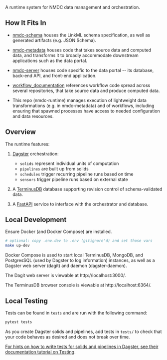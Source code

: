 A runtime system for NMDC data management and orchestration.

## How It Fits In

* [nmdc-schema](https://github.com/microbiomedata/nmdc-schema/)
houses the LinkML schema specification, as well as generated artifacts (e.g. JSON Schema).

* [nmdc-metadata](https://github.com/microbiomedata/nmdc-metadata)
houses code that takes source data and computed data,
and transforms it to broadly accommodate downstream applications such as the data portal.

* [nmdc-server](https://github.com/microbiomedata/nmdc-server)
houses code specific to the data portal -- its database, back-end API, and front-end application.

* [workflow_documentation](https://nmdc-workflow-documentation.readthedocs.io/en/latest/index.html)
references workflow code spread across several repositories, that take source data and produce computed data.

* This repo (nmdc-runtime) manages execution of lightweight data transformations (e.g. in nmdc-metadata) and of workflows,
including ensuring that spawned processes have access to needed configuration and data resources.

## Overview

The runtime features:

1. [Dagster](https://docs.dagster.io/concepts) orchestration:
    - `solids` represent individual units of computation
    - `pipelines` are built up from solids
    - `schedules` trigger recurring pipeline runs based on time
    - `sensors` trigger pipeline runs based on external state

2. A [TerminusDB](https://terminusdb.com/) database supporting revision control of schema-validated
data.
   
3. A [FastAPI](https://fastapi.tiangolo.com/) service to interface with the orchestrator and
database.

## Local Development

Ensure Docker (and Docker Compose) are installed.

```bash
# optional: copy .env.dev to .env (gitignore'd) and set those vars
make up-dev
```

Docker Compose is used to start local TerminusDB, MongoDB, and PostgresSQL (used by Dagster to log
information) instances, as well as a Dagster web server (dagit) and daemon (dagster-daemon).

The Dagit web server is viewable at http://localhost:3000/.

The TerminusDB browser console is viewable at http://localhost:6364/.

## Local Testing

Tests can be found in `tests` and are run with the following command:

```bash
pytest tests
```

As you create Dagster solids and pipelines, add tests in `tests/` to check that your
code behaves as desired and does not break over time.

[For hints on how to write tests for solids and pipelines in Dagster, see their documentation tutorial on Testing](https://docs.dagster.io/tutorial/testable).
